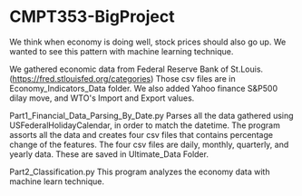# CMPT353-BigProject

We think when economy is doing well, stock prices should also go up. We wanted to see this pattern with machine learning technique.

We gathered economic data from Federal Reserve Bank of St.Louis. (https://fred.stlouisfed.org/categories)
Those csv files are in Economy_Indicators_Data folder. We also added Yahoo finance S&P500 dilay move, and WTO's Import and Export values.

Part1_Financial_Data_Parsing_By_Date.py
Parses all the data gathered using USFederalHolidayCalendar, in order to match the datetime. The program assorts all the data and creates four csv files that contains percentage change of the features.
The four csv files are daily, monthly, quarterly, and yearly data. These are saved in Ultimate_Data Folder.

Part2_Classification.py
This program analyzes the economy data with machine learn technique.